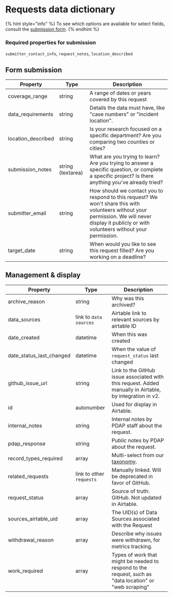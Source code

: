 # Requests data dictionary

{% hint style="info" %}
To see which options are available for select fields, consult the [submission form](https://airtable.com/shrzxLdSsYmBvIWMH).
{% endhint %}

### Required properties for submission

`submitter_contact_info`, `request_notes`, `location_described`

## Form submission

| Property            | Type              | Description                                                                                                                                                                                      |
| ------------------- | ----------------- | ------------------------------------------------------------------------------------------------------------------------------------------------------------------------------------------------ |
| coverage\_range     | string            | A range of dates or years covered by this request                                                                                                                                                |
| data\_requirements  | string            | Details the data must have, like "case numbers" or "incident location".                                                                                                                          |
| location\_described | string            | Is your research focused on a specific department? Are you comparing two counties or cities?                                                                                                     |
| submission\_notes   | string (textarea) | What are you trying to learn? Are you trying to answer a specific question, or complete a specific project? Is there anything you've already tried?                                              |
| submitter\_email    | string            | How should we contact you to respond to this request? We won't share this with volunteers without your permission. We will never display it publicly or with volunteers without your permission. |
| target\_date        | string            | When would you like to see this request filled? Are you working on a deadline?                                                                                                                   |

## Management & display

| Property                    | Type                     | Description                                                                                              |
| --------------------------- | ------------------------ | -------------------------------------------------------------------------------------------------------- |
| archive\_reason             | string                   | Why was this archived?                                                                                   |
| data\_sources               | link to `data sources`   | Airtable link to relevant sources by airtable ID                                                         |
| date\_created               | datetime                 | When this was created                                                                                    |
| date\_status\_last\_changed | datetime                 | When the value of `request_status` last changed                                                          |
| github\_issue\_url          | string                   | Link to the GitHub issue associated with this request. Added manually in Airtable, by integration in v2. |
| id                          | autonumber               | Used for display in Airtable.                                                                            |
| internal\_notes             | string                   | Internal notes by PDAP staff about the request.                                                          |
| pdap\_response              | string                   | Public notes by PDAP about the request.                                                                  |
| record\_types\_required     | array                    | Multi-select from our [taxonomy](record-types-taxonomy.md).                                              |
| related\_requests           | link to other `requests` | Manually linked. Will be deprecated in favor of GitHub.                                                  |
| request\_status             | array                    | Source of truth: GitHub. Not updated in Airtable.                                                        |
| sources\_airtable\_uid      | array                    | The UID(s) of Data Sources associated with the Request                                                   |
| withdrawal\_reason          | array                    | Describe why issues were withdrawn, for metrics tracking.                                                |
| work\_required              | array                    | Types of work that might be needed to respond to the request, such as "data location" or "web scraping"  |

